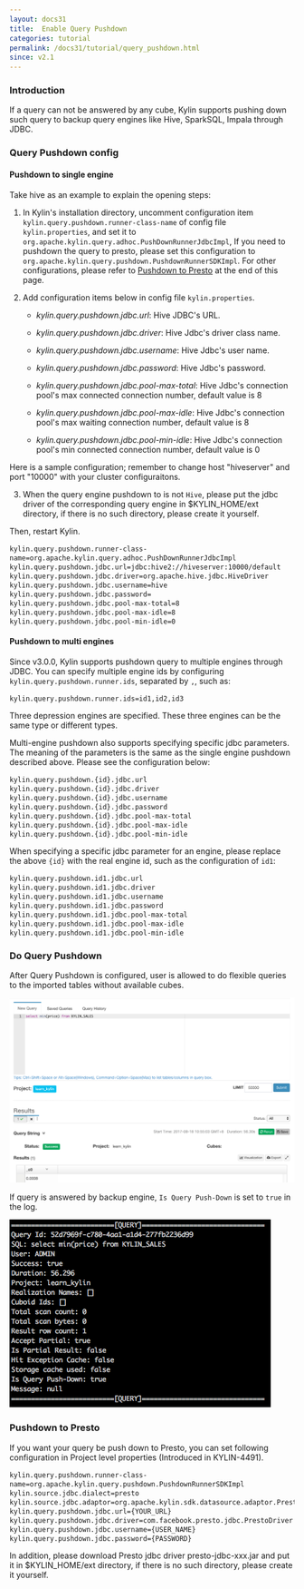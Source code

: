 ```yaml
---
layout: docs31
title:  Enable Query Pushdown
categories: tutorial
permalink: /docs31/tutorial/query_pushdown.html
since: v2.1
---
```


### Introduction

If a query can not be answered by any cube, Kylin supports pushing down such query to backup query engines like Hive, SparkSQL, Impala through JDBC.


### Query Pushdown config

#### Pushdown to single engine
Take hive as an example to explain the opening steps:

1. In Kylin's installation directory, uncomment configuration item `kylin.query.pushdown.runner-class-name` of config file `kylin.properties`, and set it to `org.apache.kylin.query.adhoc.PushDownRunnerJdbcImpl`,
If you need to pushdown the query to presto, please set this configuration to `org.apache.kylin.query.pushdown.PushdownRunnerSDKImpl`. For other configurations, please refer to [Pushdown to Presto](#pushdown-to-presto) at the end of this page.

2. Add configuration items below in config file `kylin.properties`. 

   - *kylin.query.pushdown.jdbc.url*: Hive JDBC's URL.

   - *kylin.query.pushdown.jdbc.driver*: Hive Jdbc's driver class name.

   - *kylin.query.pushdown.jdbc.username*: Hive Jdbc's user name.

   - *kylin.query.pushdown.jdbc.password*: Hive Jdbc's password.

   - *kylin.query.pushdown.jdbc.pool-max-total*: Hive Jdbc's connection pool's max connected connection number, default value is 8

   - *kylin.query.pushdown.jdbc.pool-max-idle*: Hive Jdbc's connection pool's max waiting connection number, default value is 8

   - *kylin.query.pushdown.jdbc.pool-min-idle*: Hive Jdbc's connection pool's min connected connection number, default value is 0

Here is a sample configuration; remember to change host "hiveserver" and port "10000" with your cluster configuraitons.

3. When the query engine pushdown to is not `Hive`, please put the jdbc driver of the corresponding query engine in $KYLIN_HOME/ext directory, if there is no such directory, please create it yourself.

Then, restart Kylin.

```
kylin.query.pushdown.runner-class-name=org.apache.kylin.query.adhoc.PushDownRunnerJdbcImpl
kylin.query.pushdown.jdbc.url=jdbc:hive2://hiveserver:10000/default
kylin.query.pushdown.jdbc.driver=org.apache.hive.jdbc.HiveDriver
kylin.query.pushdown.jdbc.username=hive
kylin.query.pushdown.jdbc.password=
kylin.query.pushdown.jdbc.pool-max-total=8
kylin.query.pushdown.jdbc.pool-max-idle=8
kylin.query.pushdown.jdbc.pool-min-idle=0

```

#### Pushdown to multi engines
Since v3.0.0, Kylin supports pushdown query to multiple engines through JDBC.
You can specify multiple engine ids by configuring `kylin.query.pushdown.runner.ids`, separated by `,`, such as:

```
kylin.query.pushdown.runner.ids=id1,id2,id3
```

Three depression engines are specified. These three engines can be the same type or different types.

Multi-engine pushdown also supports specifying specific jdbc parameters. The meaning of the parameters is the same as the single engine pushdown described above. Please see the configuration below:

```
kylin.query.pushdown.{id}.jdbc.url
kylin.query.pushdown.{id}.jdbc.driver
kylin.query.pushdown.{id}.jdbc.username
kylin.query.pushdown.{id}.jdbc.password
kylin.query.pushdown.{id}.jdbc.pool-max-total
kylin.query.pushdown.{id}.jdbc.pool-max-idle
kylin.query.pushdown.{id}.jdbc.pool-min-idle
```

When specifying a specific jdbc parameter for an engine, please replace the above `{id}` with the real engine id, such as the configuration of `id1`:

```
kylin.query.pushdown.id1.jdbc.url
kylin.query.pushdown.id1.jdbc.driver
kylin.query.pushdown.id1.jdbc.username
kylin.query.pushdown.id1.jdbc.password
kylin.query.pushdown.id1.jdbc.pool-max-total
kylin.query.pushdown.id1.jdbc.pool-max-idle
kylin.query.pushdown.id1.jdbc.pool-min-idle
```


### Do Query Pushdown

After Query Pushdown is configured, user is allowed to do flexible queries to the imported tables without available cubes.

   ![](../../images/tutorial/2.1/push_down/push_down_1.png)

If query is answered by backup engine, `Is Query Push-Down` is set to `true` in the log.

   ![](../../images/tutorial/2.1/push_down/push_down_2.png)
   
  
### Pushdown to Presto 

If you want your query be push down to Presto, you can set following configuration in Project level properties (Introduced in KYLIN-4491).

```
kylin.query.pushdown.runner-class-name=org.apache.kylin.query.pushdown.PushdownRunnerSDKImpl
kylin.source.jdbc.dialect=presto
kylin.source.jdbc.adaptor=org.apache.kylin.sdk.datasource.adaptor.PrestoAdaptor
kylin.query.pushdown.jdbc.url={YOUR_URL}
kylin.query.pushdown.jdbc.driver=com.facebook.presto.jdbc.PrestoDriver
kylin.query.pushdown.jdbc.username={USER_NAME}
kylin.query.pushdown.jdbc.password={PASSWORD}
```    

In addition, please download Presto jdbc driver presto-jdbc-xxx.jar and put it in $KYLIN_HOME/ext directory, if there is no such directory, please create it yourself.